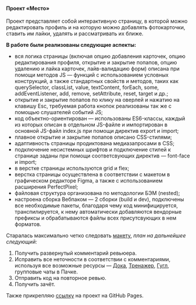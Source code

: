 #### Проект «Место»

Проект представляет собой интерактивную страницу, в которой можно редактировать профиль и на которую можно добавлять фотокарточки, ставить им лайки, удалять и рассматривать их ближе.

__В работе были реализованы следующие аспекты:__
* вся логика страницы (включая опцию добавления карточек, опцию редактирования профиля, открытие и закрытие попапов, опцию удалению и лайка карточек, лайв-валидацию форм) описана при помощи методов JS — функций с использованием условных конструкций, а также стандартных свойств и методов, таких как querySelector, classList, value, textContent, forEach, some, addEventListener, add, remove, setAttribute, reset, target и др.;
* открытие и закрытие попапов по клику на оверлей и нажатию на клавишу Esc, требуемая работа кнопок реализованы так же с помощью слушателей событий JS;
* код объектно-ориентирован — использованы ES6-классы, каждый из которых описан в отдельном JS-файле и импортирован в основной JS-файл index.js при помощи директив export и import;
* плавное открытие и закрытие попапов описано CSS-стилями;
* адаптивность страницы продиктована медиазапросами в CSS;
* подключение несистемных шрифтов и подключение стилей к странице заданы при помощи соответсвующих директив — font-face и import;
* в верстке страницы используются grid и flex;
* верстка страницы осуществлена в соответствии с макетом в графическом редакторе Figma, а также с использованием расширения PerfectPixel;
* файловая структура организована по методологии БЭМ (nested);
* настроена сборка Вебпаком — 2 сборки (build и dev), подключены все необходимые пакеты, благодаря чему код минифицируется, транспилируется, к нему автоматически добавляются вендорные префиксы и обрабатываются файлы всех присутсвующих в нем форматов.

Старалась максимально четко следовать [макету](https://www.figma.com/file/2cn9N9jSkmxD84oJik7xL7/JavaScript.-Sprint-4?node-id=0%3A1),
_план на дальнейшее следующий:_
1.  Получить развернутый комментарий ревьюера.
2.  Исправить все неточности в соответствии с комментариями, используя все возможные ресурсы — [Дока](https://www.doka.guide/), [Тренажер](https://practicum.yandex.ru/learn/web/courses/dbf98e55-0f76-444b-850c-4538708ad571/sprints/133728/topics/b4072eed-2089-45c0-9382-98ea71202341/lessons/939aeab7-0508-49e8-bcf2-199d4dbf74f7/), [Гугл](https://www.google.ru/), групповые чаты в Пачке.
3. Отправить код на повторное ревью.
4. Получить зачёт.

Также прикрепляю [ссылку](https://vikabuyavykh.github.io/mesto/) на проект на GitHub Pages.
